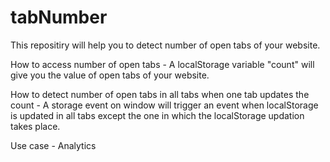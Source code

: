 # tabNumber
This repositiry will help you to detect number of open tabs of your website.

How to access number of open tabs -
A localStorage variable "count" will give you the value of open tabs of your website.

How to detect number of open tabs in all tabs when one tab updates the count - 
A storage event on window will trigger an event when localStorage is updated in all tabs except the one in which the localStorage updation takes place.

Use case - Analytics

